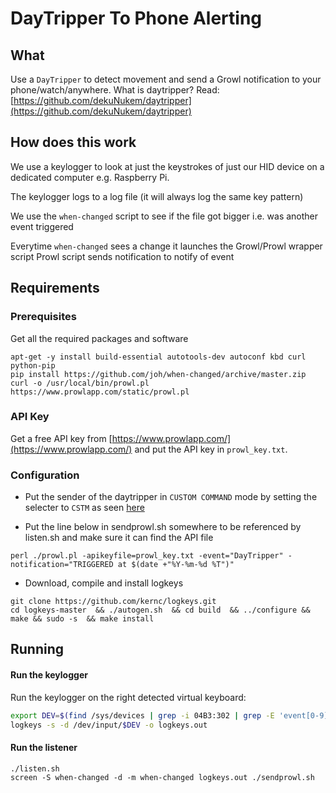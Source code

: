 # DayTripper To Phone Alerting

## What
Use a `DayTripper` to detect movement and send a Growl notification to your phone/watch/anywhere. What is daytripper?  Read: [https://github.com/dekuNukem/daytripper](https://github.com/dekuNukem/daytripper)

## How does this work
We use a keylogger to look at just the keystrokes of just our HID device on a dedicated computer e.g. Raspberry Pi.

The keylogger logs to a log file (it will always log the same key pattern)

We use the `when-changed` script to see if the file got bigger i.e. was another event triggered

Everytime `when-changed` sees a change it launches the Growl/Prowl wrapper script
Prowl script sends notification to notify of event

## Requirements

### Prerequisites
Get all the required packages and software

```
apt-get -y install build-essential autotools-dev autoconf kbd curl python-pip
pip install https://github.com/joh/when-changed/archive/master.zip
curl -o /usr/local/bin/prowl.pl  https://www.prowlapp.com/static/prowl.pl
```
### API Key

Get a free API key from [https://www.prowlapp.com/](https://www.prowlapp.com/) and put the API key in `prowl_key.txt`.

### Configuration

  - Put the sender of the daytripper in `CUSTOM COMMAND` mode by setting the selecter to `CSTM` as seen [here](https://github.com/dekuNukem/daytripper/blob/master/resources/photos/rxback.jpg)

  - Put the line below in sendprowl.sh somewhere to be referenced by listen.sh and make sure it can find the API file
```
perl ./prowl.pl -apikeyfile=prowl_key.txt -event="DayTripper" -notification="TRIGGERED at $(date +"%Y-%m-%d %T")"
```
  - Download, compile and install logkeys
  ```
git clone https://github.com/kernc/logkeys.git
cd logkeys-master  && ./autogen.sh  && cd build  && ../configure && make && sudo -s  && make install
```
## Running

#### Run the keylogger

Run the keylogger on the right detected virtual keyboard:

```./logairkeys.sh
export DEV=$(find /sys/devices | grep -i 04B3:302 | grep -E 'event[0-9]$' | awk -F "/" '{print $1,$NF}' | tr -d ' ' | tr -d '\n')
logkeys -s -d /dev/input/$DEV -o logkeys.out
```
#### Run the listener

```
./listen.sh
screen -S when-changed -d -m when-changed logkeys.out ./sendprowl.sh
```

